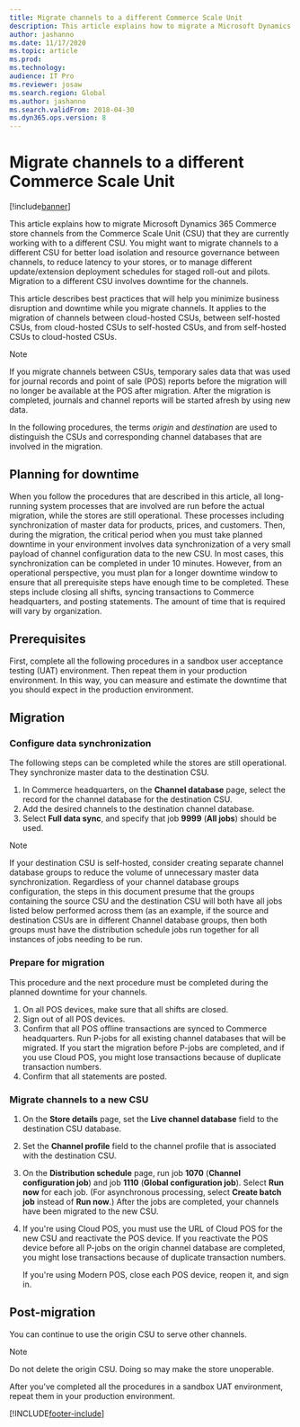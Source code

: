 ```yaml
---
title: Migrate channels to a different Commerce Scale Unit
description: This article explains how to migrate a Microsoft Dynamics 365 Commerce channel to a different Commerce Scale Unit.
author: jashanno
ms.date: 11/17/2020
ms.topic: article
ms.prod: 
ms.technology: 
audience: IT Pro
ms.reviewer: josaw
ms.search.region: Global
ms.author: jashanno
ms.search.validFrom: 2018-04-30
ms.dyn365.ops.version: 8
---
```


# Migrate channels to a different Commerce Scale Unit

[!include[banner](../includes/banner.md)]

This article explains how to migrate Microsoft Dynamics 365 Commerce store channels from the Commerce Scale Unit (CSU) that they are currently working with to a different CSU. You might want to migrate channels to a different CSU for better load isolation and resource governance between channels, to reduce latency to your stores, or to manage different update/extension deployment schedules for staged roll-out and pilots. Migration to a different CSU involves downtime for the channels.

This article describes best practices that will help you minimize business disruption and downtime while you migrate channels. It applies to the migration of channels between cloud-hosted CSUs, between self-hosted CSUs, from cloud-hosted CSUs to self-hosted CSUs, and from self-hosted CSUs to cloud-hosted CSUs.

> [!NOTE]
> If you migrate channels between CSUs, temporary sales data that was used for journal records and point of sale (POS) reports before the migration will no longer be available at the POS after migration. After the migration is completed, journals and channel reports will be started afresh by using new data.

In the following procedures, the terms *origin* and *destination* are used to distinguish the CSUs and corresponding channel databases that are involved in the migration.

## Planning for downtime

When you follow the procedures that are described in this article, all long-running system processes that are involved are run before the actual migration, while the stores are still operational. These processes including synchronization of master data for products, prices, and customers. Then, during the migration, the critical period when you must take planned downtime in your environment involves data synchronization of a very small payload of channel configuration data to the new CSU. In most cases, this synchronization can be completed in under 10 minutes. However, from an operational perspective, you must plan for a longer downtime window to ensure that all prerequisite steps have enough time to be completed. These steps include closing all shifts, syncing transactions to Commerce headquarters, and posting statements. The amount of time that is required will vary by organization.

## Prerequisites

First, complete all the following procedures in a sandbox user acceptance testing (UAT) environment. Then repeat them in your production environment. In this way, you can measure and estimate the downtime that you should expect in the production environment.

## Migration

### Configure data synchronization

The following steps can be completed while the stores are still operational. They synchronize master data to the destination CSU.

1. In Commerce headquarters, on the **Channel database** page, select the record for the channel database for the destination CSU. 
2. Add the desired channels to the destination channel database.
3. Select **Full data sync**, and specify that job **9999** (**All jobs**) should be used.

> [!NOTE]
> If your destination CSU is self-hosted, consider creating separate channel database groups to reduce the volume of unnecessary master data synchronization. Regardless of your channel database groups configuration, the steps in this document presume that the groups containing the source CSU and the destination CSU will both have all jobs listed below performed across them (as an example, if the source and destination CSUs are in different Channel database groups, then both groups must have the distribution schedule jobs run together for all instances of jobs needing to be run.

### Prepare for migration

This procedure and the next procedure must be completed during the planned downtime for your channels.

1. On all POS devices, make sure that all shifts are closed.
2. Sign out of all POS devices.
3. Confirm that all POS offline transactions are synced to Commerce headquarters. Run P-jobs for all existing channel databases that will be migrated. If you start the migration before P-jobs are completed, and if you use Cloud POS, you might lose transactions because of duplicate transaction numbers.
4. Confirm that all statements are posted.

### Migrate channels to a new CSU

1. On the **Store details** page, set the **Live channel database** field to the destination CSU database.
2. Set the **Channel profile** field to the channel profile that is associated with the destination CSU.
3. On the **Distribution schedule** page, run job **1070** (**Channel configuration job**) and job **1110** (**Global configuration job**). Select **Run now** for each job. (For asynchronous processing, select **Create batch job** instead of **Run now**.) After the jobs are completed, your channels have been migrated to the new CSU.
4. If you're using Cloud POS, you must use the URL of Cloud POS for the new CSU and reactivate the POS device. If you reactivate the POS device before all P-jobs on the origin channel database are completed, you might lose transactions because of duplicate transaction numbers.

    If you're using Modern POS, close each POS device, reopen it, and sign in.

## Post-migration

You can continue to use the origin CSU to serve other channels. 

> [!NOTE]
> Do not delete the origin CSU. Doing so may make the store unoperable.

After you've completed all the procedures in a sandbox UAT environment, repeat them in your production environment.


[!INCLUDE[footer-include](../../../includes/footer-banner.md)]
